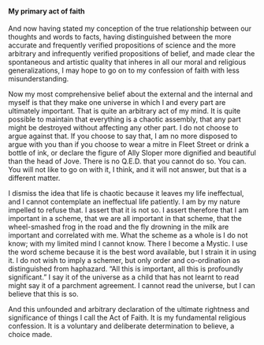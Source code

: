 #### My primary act of faith

And now having stated my conception of the true relationship between our
thoughts and words to facts, having distinguished between the more
accurate and frequently verified propositions of science and the more
arbitrary and infrequently verified propositions of belief, and made
clear the spontaneous and artistic quality that inheres in all our moral
and religious generalizations, I may hope to go on to my confession of
faith with less misunderstanding.

Now my most comprehensive belief about the external and the internal and
myself is that they make one universe in which I and every part are
ultimately important. That is quite an arbitrary act of my mind. It is
quite possible to maintain that everything is a chaotic assembly, that
any part might be destroyed without affecting any other part. I do not
choose to argue against that. If you choose to say that, I am no more
disposed to argue with you than if you choose to wear a mitre in Fleet
Street or drink a bottle of ink, or declare the figure of Ally Sloper
more dignified and beautiful than the head of Jove. There is no Q.E.D.
that you cannot do so. You can. You will not like to go on with it, I
think, and it will not answer, but that is a different matter.

I dismiss the idea that life is chaotic because it leaves my life
ineffectual, and I cannot contemplate an ineffectual life patiently. I
am by my nature impelled to refuse that. I assert that it is not so. I
assert therefore that I am important in a scheme, that we are all
important in that scheme, that the wheel-smashed frog in the road and
the fly drowning in the milk are important and correlated with me. What
the scheme as a whole is I do not know; with my limited mind I cannot
know. There I become a Mystic. I use the word scheme because it is the
best word available, but I strain it in using it. I do not wish to imply
a schemer, but only order and co-ordination as distinguished from
haphazard. “All this is important, all this is profoundly significant.”
I say it of the universe as a child that has not learnt to read might
say it of a parchment agreement. I cannot read the universe, but I can
believe that this is so.

And this unfounded and arbitrary declaration of the ultimate rightness
and significance of things I call the Act of Faith. It is my fundamental
religious confession. It is a voluntary and deliberate determination to
believe, a choice made.
